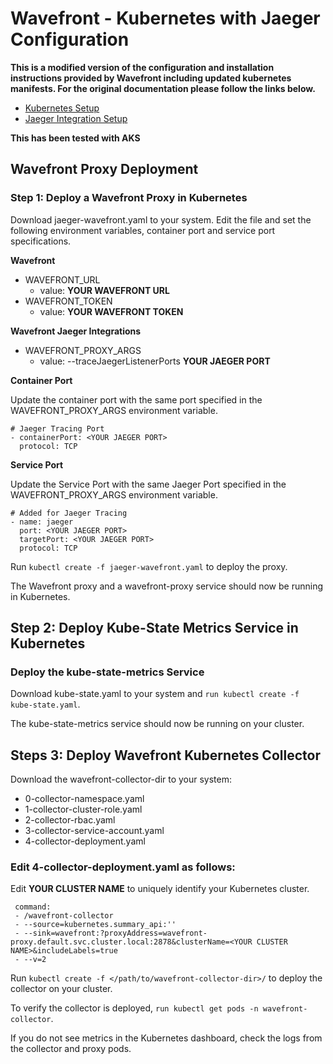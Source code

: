 # Wavefront - Kubernetes with Jaeger Configuration

**This is a modified version of the configuration and installation instructions provided by Wavefront including updated kubernetes manifests. For the original documentation please follow the links below.**

* [Kubernetes Setup](https://try.wavefront.com/integration/kubernetes/setup)
* [Jaeger Integration Setup](https://try.wavefront.com/integration/jaeger/setup)

**This has been tested with AKS**

## Wavefront Proxy Deployment

### Step 1: Deploy a Wavefront Proxy in Kubernetes
Download jaeger-wavefront.yaml to your system. Edit the file and set the following environment variables, container port and service port specifications.

**Wavefront**

* WAVEFRONT_URL
  * value: **YOUR WAVEFRONT URL**
* WAVEFRONT_TOKEN
  * value: **YOUR WAVEFRONT TOKEN**

**Wavefront Jaeger Integrations**

* WAVEFRONT_PROXY_ARGS
  * value: --traceJaegerListenerPorts **YOUR JAEGER PORT**

**Container Port**

Update the container port with the same port specified in the WAVEFRONT_PROXY_ARGS environment variable. 

```
# Jaeger Tracing Port
- containerPort: <YOUR JAEGER PORT>
  protocol: TCP
```

**Service Port**

Update the Service Port with the same Jaeger Port specified in the WAVEFRONT_PROXY_ARGS environment variable.

```
# Added for Jaeger Tracing
- name: jaeger
  port: <YOUR JAEGER PORT>
  targetPort: <YOUR JAEGER PORT>
  protocol: TCP
```

Run `kubectl create -f jaeger-wavefront.yaml` to deploy the proxy.

The Wavefront proxy and a wavefront-proxy service should now be running in Kubernetes.

## Step 2: Deploy Kube-State Metrics Service in Kubernetes

### Deploy the kube-state-metrics Service
Download kube-state.yaml to your system and `run kubectl create -f kube-state.yaml`.

The kube-state-metrics service should now be running on your cluster.

## Steps 3: Deploy Wavefront Kubernetes Collector
Download the wavefront-collector-dir to your system:

* 0-collector-namespace.yaml
* 1-collector-cluster-role.yaml
* 2-collector-rbac.yaml
* 3-collector-service-account.yaml
* 4-collector-deployment.yaml

### Edit 4-collector-deployment.yaml as follows:

Edit **YOUR CLUSTER NAME** to uniquely identify your Kubernetes cluster.

```
 command:
 - /wavefront-collector
 - --source=kubernetes.summary_api:''
 - --sink=wavefront:?proxyAddress=wavefront-proxy.default.svc.cluster.local:2878&clusterName=<YOUR CLUSTER NAME>&includeLabels=true
 - --v=2
```

Run `kubectl create -f </path/to/wavefront-collector-dir>/` to deploy the collector on your cluster.

To verify the collector is deployed, `run kubectl get pods -n wavefront-collector`.

If you do not see metrics in the Kubernetes dashboard, check the logs from the collector and proxy pods.